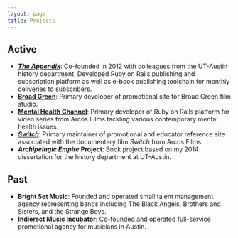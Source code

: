 ```yaml
---
layout: page
title: Projects
---
```



## Active

- [**_The Appendix_**](http://theappendix.net): Co-founded in 2012 with colleagues from the UT-Austin history department. Developed Ruby on Rails publishing and subscription platform as well as e-book publishing toolchain for monthly deliveries to subscribers.
- [**Broad Green**](http://broadgreen.com): Primary developer of promotional site for Broad Green film studio.
- [**Mental Health Channel**](http://mentalhealthchannel.tv): Primary developer of Ruby on Rails platform for video series from Arcos Films tackling various contemporary mental health issues.
- [**_Switch_**](http://switchenergyproject.com): Primary maintainer of promotional and educator reference site associated with the documentary film _Switch_ from Arcos Films.
- **_Archipelagic Empire_ Project**: Book project based on my 2014 dissertation for the history department at UT-Austin.

## Past

- **Bright Set Music**: Founded and operated small talent management agency representing bands including The Black Angels, Brothers and Sisters, and the Strange Boys.
- **Indierect Music Incubator**: Co-founded and operated full-service promotional agency for musicians in Austin.